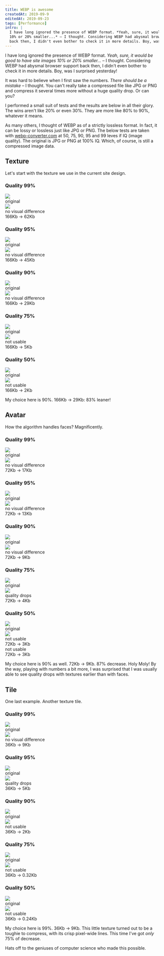 ```yaml
---
title: WEBP is awesome
createdAt: 2019-09-9
editedAt: 2019-09-23
tags: [Performance]
intro: |
  I have long ignored the presence of WEBP format. *Yeah, sure, it would be good to have site images
  10% or 20% smaller...* – I thought. Considering WEBP had abysmal browser support
  back then, I didn't even bother to check it in more details. Boy, was I surprised yesterday!
---
```


I have long ignored the presence of WEBP format. *Yeah, sure, it would be good to have site images
10% or 20% smaller...* – I thought. Considering WEBP had abysmal browser support
back then, I didn't even bother to check it in more details. Boy, was I surprised yesterday!

It was hard to believe when I first saw the numbers. *There should be a mistake*
– I thought. You can't really take a compressed file like JPG or PNG and compress
it several times more without a huge quality drop. Or can you?

I performed a small suit of tests and the results are below in all their glory.
The wins aren't like 20% or even 30%. They are more like 80% to 90%, whatever it means.

As many others, I thought of WEBP as of a strictly lossless format.
In fact,  it can be lossy or lossless just like JPG or PNG.
The below tests are taken with [webp-converter.com](https://webp-converter.com/)
at 50, 75, 90, 95 and 99 leves if IQ (image quality). The original is JPG or PNG
at 100% IQ. Which, of course, is still a compressed image data.

## Texture

Let's start with the texture we use in the current site design.

### Quality 99%

<SimpleGrid cols={2}>
  <div>
    <a href="/blog/webp-is-awesome/feathers.png" target="_blank">
      <img src="/blog/webp-is-awesome/feathers.png"/>
    </a>
    <div>original</div>
  </div>
  <div>
    <a href="/blog/webp-is-awesome/feathers99.webp" target="_blank">
      <img src="/blog/webp-is-awesome/feathers99.webp"/>
    </a>
    <div>no visual difference<br/>166Kb &rarr; 62Kb</div>
  </div>
</SimpleGrid>

### Quality 95%

<SimpleGrid cols={2}>
  <div>
    <a href="/blog/webp-is-awesome/feathers.png" target="_blank">
      <img src="/blog/webp-is-awesome/feathers.png"/>
    </a>
    <div>original</div>
  </div>
  <div>
    <a href="/blog/webp-is-awesome/feathers95.webp" target="_blank">
      <img src="/blog/webp-is-awesome/feathers95.webp"/>
    </a>
    <div>no visual difference<br/>166Kb &rarr; 45Kb</div>
  </div>
</SimpleGrid>

### Quality 90%

<SimpleGrid cols={2}>
  <div >
    <a href="/blog/webp-is-awesome/feathers.png" target="_blank">
      <img src="/blog/webp-is-awesome/feathers.png"/>
    </a>
    <div>original</div>
  </div>
  <div>
    <a href="/blog/webp-is-awesome/feathers90.webp" target="_blank">
      <img src="/blog/webp-is-awesome/feathers90.webp"/>
    </a>
    <div>no visual difference<br/>166Kb &rarr; 29Kb</div>
  </div>
</SimpleGrid>

### Quality 75%

<SimpleGrid cols={2}>
  <div>
    <a href="/blog/webp-is-awesome/feathers.png" target="_blank">
      <img src="/blog/webp-is-awesome/feathers.png"/>
    </a>
    <div>original</div>
  </div>
  <div>
    <a href="/blog/webp-is-awesome/feathers75.webp" target="_blank">
      <img src="/blog/webp-is-awesome/feathers75.webp"/>
    </a>
    <div>not usable<br/>166Kb &rarr; 5Kb</div>
  </div>
</SimpleGrid>

### Quality 50%

<SimpleGrid cols={2}>
  <div>
    <a href="/blog/webp-is-awesome/feathers.png" target="_blank">
      <img src="/blog/webp-is-awesome/feathers.png"/>
    </a>
    <div>original</div>
  </div>
  <div>
    <a href="/blog/webp-is-awesome/feathers50.webp" target="_blank">
      <img src="/blog/webp-is-awesome/feathers50.webp"/>
    </a>
    <div>not usable<br/>166Kb &rarr; 2Kb</div>
  </div>
</SimpleGrid>

My choice here is 90%. 166Kb &rarr; 29Kb: 83% leaner!

## Avatar

How the algorithm handles faces? Magnificently.

### Quality 99%

<SimpleGrid cols={2}>
  <div>
    <a href="/blog/webp-is-awesome/avatar.png" target="_blank">
      <img src="/blog/webp-is-awesome/avatar.png"/>
    </a>
    <div>original</div>
  </div>
  <div>
    <a href="/blog/webp-is-awesome/avatar99.webp" target="_blank">
      <img src="/blog/webp-is-awesome/avatar99.webp"/>
    </a>
    <div>no visual difference<br/>72Kb &rarr; 17Kb</div>
  </div>
</SimpleGrid>

### Quality 95%

<SimpleGrid cols={2}>
  <div>
    <a href="/blog/webp-is-awesome/avatar.png" target="_blank">
      <img src="/blog/webp-is-awesome/avatar.png"/>
    </a>
    <div>original</div>
  </div>
  <div>
    <a href="/blog/webp-is-awesome/avatar99.webp" target="_blank">
      <img src="/blog/webp-is-awesome/avatar95.webp"/>
    </a>
    <div>no visual difference<br/>72Kb &rarr; 13Kb</div>
  </div>
</SimpleGrid>

### Quality 90%

<SimpleGrid cols={2}>
  <div>
    <a href="/blog/webp-is-awesome/avatar.png" target="_blank">
      <img src="/blog/webp-is-awesome/avatar.png"/>
    </a>
    <div>original</div>
  </div>
  <div>
    <a href="/blog/webp-is-awesome/avatar90.webp" target="_blank">
      <img src="/blog/webp-is-awesome/avatar90.webp"/>
    </a>
    <div>no visual difference<br/>72Kb &rarr; 9Kb</div>
  </div>
</SimpleGrid>

### Quality 75%

<SimpleGrid cols={2}>
  <div>
    <a href="/blog/webp-is-awesome/avatar.png" target="_blank">
      <img src="/blog/webp-is-awesome/avatar.png"/>
    </a>
    <div>original</div>
  </div>
  <div>
    <a href="/blog/webp-is-awesome/avatar75.webp" target="_blank">
      <img src="/blog/webp-is-awesome/avatar75.webp"/>
    </a>
    <div>quality drops<br/>72Kb &rarr; 4Kb</div>
  </div>
</SimpleGrid>

### Quality 50%

<SimpleGrid cols={2}>
  <div>
    <a href="/blog/webp-is-awesome/avatar.png" target="_blank">
      <img src="/blog/webp-is-awesome/avatar.png"/>
    </a>
    <div>original</div>
  </div>
  <div>
    <a href="/blog/webp-is-awesome/avatar50.webp" target="_blank">
      <img src="/blog/webp-is-awesome/avatar50.webp"/>
    </a>
    <div>not usable<br/>72Kb &rarr; 3Kb</div>
    <div>not usable<br/>72Kb &rarr; 3Kb</div>
  </div>
</SimpleGrid>

My choice here is 90% as well. 72Kb &rarr; 9Kb. 87% decrease. Holy Moly!
By the way, playing with numbers a bit more, I was surprised that I was usually
able to see quality drops with textures earlier than with faces.

## Tile

One last example. Another texture tile.

### Quality 99%

<SimpleGrid cols={2}>
  <div>
    <a href="/blog/webp-is-awesome/brown.png" target="_blank">
      <img src="/blog/webp-is-awesome/brown.png"/>
    </a>
    <div>original</div>
  </div>
  <div>
    <a href="/blog/webp-is-awesome/brown99.webp" target="_blank">
      <img src="/blog/webp-is-awesome/brown99.webp"/>
    </a>
    <div>no visual difference<br/>36Kb &rarr; 9Kb</div>
  </div>
</SimpleGrid>

### Quality 95%

<SimpleGrid cols={2}>
  <div>
    <a href="/blog/webp-is-awesome/brown.png" target="_blank">
      <img src="/blog/webp-is-awesome/brown.png"/>
    </a>
    <div>original</div>
  </div>
  <div>
    <a href="/blog/webp-is-awesome/brown95.webp" target="_blank">
      <img src="/blog/webp-is-awesome/brown95.webp"/>
    </a>
    <div>quality drops<br/>36Kb &rarr; 5Kb</div>
  </div>
</SimpleGrid>

### Quality 90%

<SimpleGrid cols={2}>
  <div>
    <a href="/blog/webp-is-awesome/brown.png" target="_blank">
      <img src="/blog/webp-is-awesome/brown.png"/>
    </a>
    <div>original</div>
  </div>
  <div>
    <a href="/blog/webp-is-awesome/brown90.webp" target="_blank">
      <img src="/blog/webp-is-awesome/brown90.webp"/>
    </a>
    <div>not usable<br/>36Kb &rarr; 2Kb</div>
  </div>
</SimpleGrid>

### Quality 75%

<SimpleGrid cols={2}>
  <div>
    <a href="/blog/webp-is-awesome/brown.png" target="_blank">
      <img src="/blog/webp-is-awesome/brown.png"/>
    </a>
    <div>original</div>
  </div>
  <div>
    <a href="/blog/webp-is-awesome/brown75.webp" target="_blank">
      <img src="/blog/webp-is-awesome/brown75.webp"/>
    </a>
    <div>not usable<br/>36Kb &rarr; 0.32Kb</div>
  </div>
</SimpleGrid>

### Quality 50%

<SimpleGrid cols={2}>
  <div>
    <a href="/blog/webp-is-awesome/brown.png" target="_blank">
      <img src="/blog/webp-is-awesome/brown.png"/>
    </a>
    <div>original</div>
  </div>
  <div>
    <a href="/blog/webp-is-awesome/brown50.webp" target="_blank">
      <img src="/blog/webp-is-awesome/brown50.webp"/>
    </a>
    <div>not usable<br/>36Kb &rarr; 0.24Kb</div>
  </div>
</SimpleGrid>

My choice here is 99%. 36Kb &rarr; 9Kb. This little texture turned out to be a
toughie to compress, with its crisp pixel-wide lines. This time I've got *only*
75% of decrease.

Hats off to the geniuses of computer science who made this possible.
